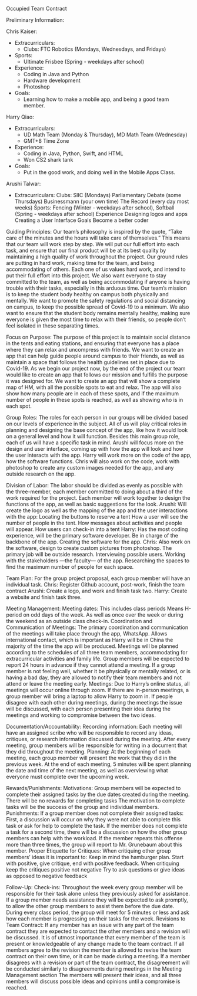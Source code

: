 Occupied
Team Contract

Preliminary Information: 

Chris Kaiser: 
- Extracurriculars:
  - Clubs: FTC Robotics (Mondays, Wednesdays, and Fridays)
- Sports: 
  - Ultimate Frisbee (Spring - weekdays after school)
- Experience:
  - Coding in Java and Python
  - Hardware development
  - Photoshop
- Goals: 
  - Learning how to make a mobile app, and being a good team member.

Harry Qiao:
- Extracurriculars:
  - UD Math Team (Monday & Thursday), MD Math Team (Wednesday)
  - GMT+8 Time Zone
- Experience: 
  - Coding in Java, Python, Swift, and HTML
  - Won CS2 shark tank
- Goals:
  - Put in the good work, and doing well in the Mobile Apps Class. 

Arushi Talwar:
- Extracurriculars:
Clubs: SIIC (Mondays)
Parliamentary Debate (some Thursdays) 
Businessmann (your own time)
The Record (every day most weeks)
Sports: Fencing (Winter - weekdays after school), Softball (Spring - weekdays after school)
Experience
Designing logos and apps
Creating a User Interface
Goals
 Become a better coder

Guiding Principles: 
	Our team’s philosophy is inspired by the quote, “Take care of the minutes and the hours will take care of themselves.” This means that our team will work step by step. We will put our full effort into each task, and ensure that our final product will be at its best quality by maintaining a high quality of work throughout the project. 
	Our ground rules are putting in hard work, making time for the team, and being accommodating of others. Each one of us values hard work, and intend to put their full effort into this project. We also want everyone to stay committed to the team, as well as being accommodating if anyone is having trouble with their tasks, especially in this arduous time.
	Our team’s mission is to keep the student body healthy on campus both physically and mentally. We want to promote the safety regulations and social distancing on campus, to keep the possible spread of Covid-19 to a minimum. We also want to ensure that the student body remains mentally healthy, making sure everyone is given the most time to relax with their friends, so people don’t feel isolated in these separating times.

Focus on Purpose: 
	The purpose of this project is to maintain social distance in the tents and eating stations, and ensuring that everyone has a place where they can relax and uncompress with friends. We want to create an app that can help guide people around campus to their friends, as well as maintain a space that follows the health guidelines set in place due to Covid-19. As we begin our project now, by the end of the project our team would like to create an app that follows our mission and fulfills the purpose it was designed for. We want to create an app that will show a complete map of HM, with all the possible spots to eat and relax. The app will also show how many people are in each of these spots, and if the maximum number of people in these spots is reached, as well as showing who is in each spot.

Group Roles: 
	The roles for each person in our groups will be divided based on our levels of experience in the subject. All of us will play critical roles in planning and designing the base concept of the app, like how it would look on a general level and how it will function. Besides this main group role, each of us will have a specific task in mind. Arushi will focus more on the design and user interface, coming up with how the app will look and how the user interacts with the app. Harry will work more on the code of the app, how the software functions. Chris will also work on the code, work with photoshop to create any custom images needed for the app, and any outside research on the app.

Division of Labor: 
The labor should be divided as evenly as possible with the three-member, each member committed to doing about a third of the work required for the project. 
Each member will work together to design the functions of the app, as well as basic suggestions for the look. 
Arushi:
Will create the logo as well as the mapping of the app and the user interactions with the app:
Locating the buttons to reserve a tent
How a user will see the number of people in the tent. 
How messages about activities and people will appear. 
How users can check-in into a tent
Harry: 
Has the most coding experience, will be the primary software developer. 
Be in charge of the backbone of the app. 
Creating the software for the app. 
Chris:
 Also work on the software, design to create custom pictures from photoshop.
The primary job will be outside research. 
Interviewing possible users.
Working with the stakeholders —the faculty— of the app. 
Researching the spaces to find the maximum number of people for each space.

Team Plan: 
For the group project proposal, each group member will have an individual task.
Chris: Register Github account, post-work, finish the team contract
Arushi: Create a logo, and work and finish task two.
Harry: Create a website and finish task three.


Meeting Management: 
Meeting dates:
This includes class periods
Means H-period on odd days of the week.
As well as once over the week or during the weekend as an outside class check-in.
Coordination and Communication of Meetings:
The primary coordination and communication of the meetings will take place through the app, WhatsApp.
Allows international contact, which is important as Harry will be in China the majority of the time the app will be produced.
Meetings will be planned according to the schedules of all three team members, accommodating for extracurricular activities and family life.
Group members will be expected to report 24 hours in advance if they cannot attend a meeting.
If a group member is not feeling well, whether it be physically or mentally related, or is having a bad day, they are allowed to notify their team members and not attend or leave the meeting early.
Meetings:
Due to Harry’s online status, all meetings will occur online through zoom. 
If there are in-person meetings, a group member will bring a laptop to allow Harry to zoom in.
If people disagree with each other during meetings, during the meetings the issue will be discussed, with each person presenting their idea during the meetings and working to compromise between the two ideas.

Documentation/Accountability: 
Recording information:
Each meeting will have an assigned scribe who will be responsible to record any ideas, critiques, or research information discussed during the meeting.
After every meeting, group members will be responsible for writing in a document that they did throughout the meeting.
Planning:
At the beginning of each meeting, each group member will present the work that they did in the previous week.
At the end of each meeting, 5 minutes will be spent planning the date and time of the next meeting, as well as overviewing what everyone must complete over the upcoming week.

Rewards/Punishments: 
Motivations:
Group members will be expected to complete their assigned tasks by the due dates created during the meeting.
There will be no rewards for completing tasks
The motivation to complete tasks will be the success of the group and individual members.
Punishments:
If a group member does not complete their assigned tasks:
First, a discussion will occur on why they were not able to complete this task or ask for help to complete the task.
If the member does not complete a task for a second time, there will be a discussion on how the other group members can help with the workload.
If the member repeats this offense more than three times, the group will report to Mr. Grunebaum about this member.
Proper Etiquette for Critiques:
When critiquing other group members’ ideas it is important to:
Keep in mind the hamburger plan.
Start with positive, give critique, end with positive feedback.
When critiquing keep the critiques positive not negative
Try to ask questions or give ideas as opposed to negative feedback

Follow-Up: 
Check-ins:
Throughout the week every group member will be responsible for their task alone unless they previously asked for assistance. 
If a group member needs assistance they will be expected to ask promptly, to allow the other group members to assist them before the due date. 
During every class period, the group will meet for 5 minutes or less and ask how each member is progressing on their tasks for the week.
Revisions to Team Contract:
If any member has an issue with any part of the team contract they are expected to contact the other members and a revision will be discussed.
It is of utmost importance that every member of the team is present or knowledgeable of any change made to the team contract.
If all members agree to the revision the member is allowed to revise the team contract on their own time, or it can be made during a meeting.
If a member disagrees with a revision or part of the team contract, the disagreement will be conducted similarly to disagreements during meetings in the Meeting Management section
The members will present their ideas, and all three members will discuss possible ideas and opinions until a compromise is reached.



